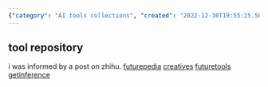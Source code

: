 ```yaml
---
{"category": "AI tools collections", "created": "2022-12-30T19:55:25.506Z", "date": "2022-12-30 19:55:25", "description": "This article highlights various AI tools collections, including Futurepedia, Creatives, and Futuretools. It also refers to a Zhihu post and Getinference.", "modified": "2022-12-30T19:56:51.738Z", "tags": ["AI", "Tools Collections", "Futurepedia", "Creatives", "Futuretools", "Zhihu", "Getinference"], "title": "AI tools collections"}
---
```

## tool repository
i was informed by a post on zhihu.
[futurepedia](https://www.futurepedia.io/)
[creatives](https://www.creaitives.com/tools)
[futuretools](https://www.futuretools.io/)
[getinference](https://airadar.getinference.com/)